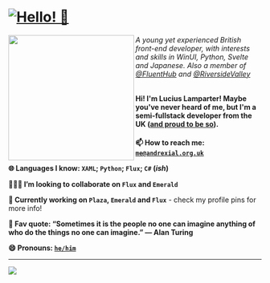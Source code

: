 <!--
**DeveloperWOW64/DeveloperWOW64** is a ✨ _special_ ✨ repository because its `README.md` (this file) appears on your GitHub profile.

Here are some ideas to get you started:

- 🔭 I’m currently working on ...
- 🌱 I’m currently learning ...
- 👯 I’m looking to collaborate on ...
- 🤔 I’m looking for help with ...
- 💬 Ask me about ...
- 📫 How to reach me: ...
- 😄 Pronouns: ...
- ⚡ Fun fact: ...
-->

# <a href="https://github.com/Lamparter"><img alt="Hello! 👋" src="https://readme-typing-svg.demolab.com?font=Segoe+UI&duration=1000&pause=2500&color=F7F7F7&width=435&lines=Hello!+%F0%9F%91%8B;%E3%81%93%E3%82%93%E3%81%AB%E3%81%A1%E3%81%AF%EF%BC%81+%F0%9F%91%8B;%C2%A1Hola!+%F0%9F%91%8B;Ciao!+%F0%9F%91%8B;Oi!+%F0%9F%91%8B;Salut!+%F0%9F%91%8B;Salve!+%F0%9F%91%8B;Hallo!+%F0%9F%91%8B" /><a/>

<a href="https://github.com/Lamparter"><img align="left" src="https://user-images.githubusercontent.com/71598437/186357128-9a20d82a-5a27-4b37-a64f-8fc88f1f1f8d.png" width="250"/><a/>

###### A young yet experienced British front-end developer, with interests and skills in WinUI, Python, Svelte and Japanese. Also a member of [@FluentHub](https://github.com/FluentHub) and [@RiversideValley](https://github.com/RiversideValley)

#### Hi! I'm Lucius Lamparter! Maybe you've never heard of me, but I'm a semi-fullstack developer from the UK ([and proud to be so](https://www.wikidata.org/wiki/Q6241)).

**📫 How to reach me: [`me@andrexial.org.uk`](mailto:me@andrexial.org.uk)**

**🌐 Languages I know: `XAML`; `Python`; `Flux`; `C#` (_ish_)**
 
**🧑‍🤝‍🧑 I’m looking to collaborate on `Flux` and `Emerald`**
 
**🔭 Currently working on `Plaza`, `Emerald` and `Flux`** - check my profile pins for more info!
 
**💬 Fav quote: “Sometimes it is the people no one can imagine anything of who do the things no one can imagine.” ― Alan Turing**

**😄 Pronouns: [`he/him`](https://www.wikidata.org/wiki/Q1196074)**

---
        
<!--<details><summary><h3>❔ I want to know more!</h3></summary><div>

###### 📝 This is my FULL online identity. (Of course, this is only what I go by, not all of it completely is my real identity.)

### 📛 Name

| First Name | Last Name |
| --- | --- |
| [Lucius](https://www.wikidata.org/wiki/Q12382759) | [Lamparter](https://www.wikidata.org/wiki/Q36995466) |

### 🗺️ Address

| Continent | Region | Country | County | City | Borough |
| --- | --- | --- | --- | --- | --- |
| [Europe](https://www.wikidata.org/wiki/Q46) | [United Kingdom](https://www.wikidata.org/wiki/Q145) | [England](https://www.wikidata.org/wiki/Q21) | [Greater London](https://www.wikidata.org/wiki/Q23306) | [London](https://www.wikidata.org/wiki/Q84) | [Camden](https://www.wikidata.org/wiki/Q202088) |

### 🙂 Avatar

| Avatar | Full Avatar |
| --- | --- |
| <a href="hhttps://www.wikidata.org/wiki/Q152402"><img align="left" src="https://avatars.githubusercontent.com/u/71598437?v=4" width="250"/><a/> | <a href="https://www.wikidata.org/wiki/Q170494"><img align="left" src="https://user-images.githubusercontent.com/71598437/186357128-9a20d82a-5a27-4b37-a64f-8fc88f1f1f8d.png" width="250"/><a/> |
        
---

<details><summary><h3>🧑 Advanced Details</h3></summary><div>

### 📅 Date of Birth

| Day | Month |
| --- | --- |
| [08](https://www.wikidata.org/wiki/Q2555) | [05](https://www.wikidata.org/wiki/Q119) |

### 🙋 Physiology

| Gender | Ethnicity | Hair Colour | Eye Color |
| --- | --- | --- | --- |
| [Male](https://www.wikidata.org/wiki/Q6581097) | [White](https://www.wikidata.org/wiki/Q7994501) | [Brown](https://www.wikidata.org/wiki/Q2367101) | [Brown](https://www.wikidata.org/wiki/Q17122705) |

### 🌐 Internet

| Username | Email | Favourite Emoji | User Agent |
| --- | --- | --- | --- |
| [@MetropolitanCitizen](https://www.wikidata.org/wiki/Q15901043) | [crescent@andrexial.org.uk](mailto:crescent@andrexial.org.uk) | [🏞️](https://www.wikidata.org/wiki/Q87577254) | [Mozilla/5.0 (Windows NT 10.0; Win64; x64) AppleWebKit/537.36 (KHTML, like Gecko) Chrome/111.0.0.0 Safari/537.36 Edg/111.0.0.0](https://www.wikidata.org/wiki/Q763744) |
| [@Lamparter](https://www.wikidata.org/wiki/Q15901043) | [me@andrexial.org.uk](mailto:me@andrexial.org.uk) | [🤩](https://www.wikidata.org/wiki/Q87583065) | N/A |

### 💼 Employment

| Company | Industry | Type | Description |
| --- | --- | --- | --- |
| [Riverside Valley Enterprises Limited](https://www.wikidata.org/wiki/Q783794) | [British IT conglomerate](https://www.wikidata.org/wiki/Q778575) | [Unincorporated](https://www.wikidata.org/wiki/Q7885249) | [The future of computing starts now.](https://www.wikidata.org/wiki/Q344) |

---        
        
</div></details>
</div></details>
        
--->

![](https://hit.yhype.me/github/profile?user_id=71598437)
